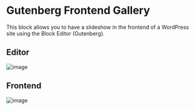 # Gutenberg Frontend Gallery

This block allows you to have a slideshow in the frontend of a WordPress site using the Block Editor (Gutenberg).

## Editor
![image](https://user-images.githubusercontent.com/11702935/152912066-b550bd8a-a281-46d6-acaf-77effef2c16d.png)


## Frontend
![image](https://user-images.githubusercontent.com/11702935/152912065-97f181f5-31ad-4083-86b1-87171ec396f7.png)
